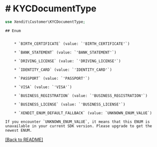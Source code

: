 # # KYCDocumentType


```php
use Xendit\Customer\KYCDocumentType;
```

    ## Enum

    
        * `BIRTH_CERTIFICATE` (value: `'BIRTH_CERTIFICATE'`)
    
        * `BANK_STATEMENT` (value: `'BANK_STATEMENT'`)
    
        * `DRIVING_LICENSE` (value: `'DRIVING_LICENSE'`)
    
        * `IDENTITY_CARD` (value: `'IDENTITY_CARD'`)
    
        * `PASSPORT` (value: `'PASSPORT'`)
    
        * `VISA` (value: `'VISA'`)
    
        * `BUSINESS_REGISTRATION` (value: `'BUSINESS_REGISTRATION'`)
    
        * `BUSINESS_LICENSE` (value: `'BUSINESS_LICENSE'`)
    
        * `XENDIT_ENUM_DEFAULT_FALLBACK` (value: `UNKNOWN_ENUM_VALUE`)

    If you encounter `UNKNOWN_ENUM_VALUE`, it means that this ENUM is unavailable in your current SDK version. Please upgrade to get the newest ENUM.

[[Back to README]](../../README.md)
